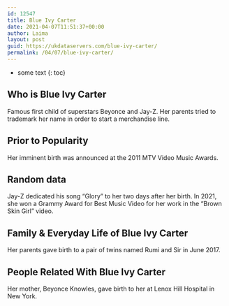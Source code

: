 ```yaml
---
id: 12547
title: Blue Ivy Carter
date: 2021-04-07T11:51:37+00:00
author: Laima
layout: post
guid: https://ukdataservers.com/blue-ivy-carter/
permalink: /04/07/blue-ivy-carter/
---
```


* some text
{: toc}


## Who is Blue Ivy Carter
                  
                  
                  
Famous first child of superstars Beyonce and Jay-Z. Her parents tried to trademark her name in order to start a merchandise line.
                  
              
            
              
            
                
                
                
## Prior to Popularity
                  
                  
                  
Her imminent birth was announced at the 2011 MTV Video Music Awards.
                  
              
            
              
            
                
                
                
## Random data
                  
                  
                  
Jay-Z dedicated his song &#8220;Glory&#8221; to her two days after her birth. In 2021, she won a Grammy Award for Best Music Video for her work in the &#8220;Brown Skin Girl&#8221; video.
                  
              
            
              
            
                
                
                
## Family & Everyday Life of Blue Ivy Carter
                  
                  
                  
Her parents gave birth to a pair of twins named Rumi and Sir in June 2017. 
                  
              
            
              
            
                
                
                
## People Related With Blue Ivy Carter
                  
                  
                  
Her mother, Beyonce Knowles, gave birth to her at Lenox Hill Hospital in New York.
                  
              
            
              
            
                
              
            
              
              
            
            
              
            
          
          
          